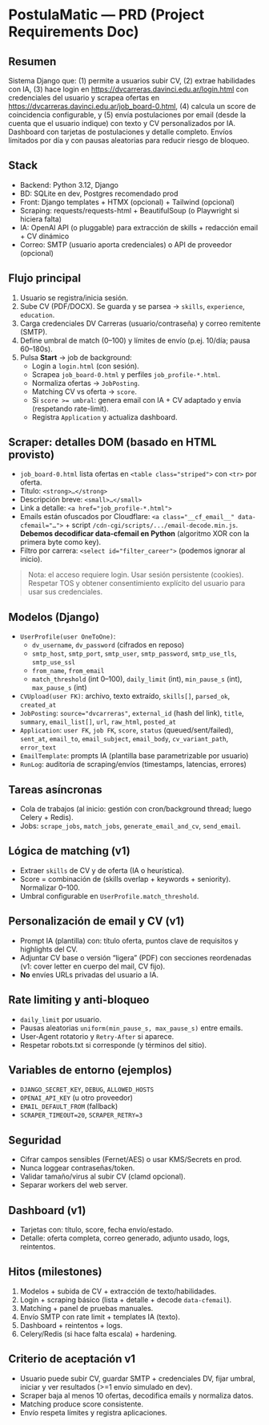 # PostulaMatic — PRD (Project Requirements Doc)

## Resumen
Sistema Django que: (1) permite a usuarios subir CV, (2) extrae habilidades con IA, (3) hace login en https://dvcarreras.davinci.edu.ar/login.html con credenciales del usuario y scrapea ofertas en https://dvcarreras.davinci.edu.ar/job_board-0.html, (4) calcula un score de coincidencia configurable, y (5) envía postulaciones por email (desde la cuenta que el usuario indique) con texto y CV personalizados por IA. Dashboard con tarjetas de postulaciones y detalle completo. Envíos limitados por día y con pausas aleatorias para reducir riesgo de bloqueo.

## Stack
- Backend: Python 3.12, Django
- BD: SQLite en dev, Postgres recomendado prod
- Front: Django templates + HTMX (opcional) + Tailwind (opcional)
- Scraping: requests/requests-html + BeautifulSoup (o Playwright si hiciera falta)
- IA: OpenAI API (o pluggable) para extracción de skills + redacción email + CV dinámico
- Correo: SMTP (usuario aporta credenciales) o API de proveedor (opcional)

## Flujo principal
1) Usuario se registra/inicia sesión.
2) Sube CV (PDF/DOCX). Se guarda y se parsea → `skills`, `experience`, `education`.
3) Carga credenciales DV Carreras (usuario/contraseña) y correo remitente (SMTP).
4) Define umbral de match (0–100) y límites de envío (p.ej. 10/día; pausa 60–180s).
5) Pulsa **Start** → job de background:
    - Login a `login.html` (con sesión).
    - Scrapea `job_board-0.html` y perfiles `job_profile-*.html`.
    - Normaliza ofertas → `JobPosting`.
    - Matching CV vs oferta → `score`.
    - Si `score >= umbral`: genera email con IA + CV adaptado y envía (respetando rate-limit).
    - Registra `Application` y actualiza dashboard.

## Scraper: detalles DOM (basado en HTML provisto)
- `job_board-0.html` lista ofertas en `<table class="striped">` con `<tr>` por oferta.
- Título: `<strong>…</strong>`
- Descripción breve: `<small>…</small>`
- Link a detalle: `<a href="job_profile-*.html">`
- Emails están ofuscados por Cloudflare: `<a class="__cf_email__" data-cfemail="…">` + script `/cdn-cgi/scripts/.../email-decode.min.js`. **Debemos decodificar data-cfemail en Python** (algoritmo XOR con la primera byte como key).
- Filtro por carrera: `<select id="filter_career">` (podemos ignorar al inicio).

> Nota: el acceso requiere login. Usar sesión persistente (cookies). Respetar TOS y obtener consentimiento explícito del usuario para usar sus credenciales.

## Modelos (Django)
- `UserProfile(user OneToOne)`:
    - `dv_username`, `dv_password` (cifrados en reposo)
    - `smtp_host`, `smtp_port`, `smtp_user`, `smtp_password`, `smtp_use_tls`, `smtp_use_ssl`
    - `from_name`, `from_email`
    - `match_threshold` (int 0–100), `daily_limit` (int), `min_pause_s` (int), `max_pause_s` (int)
- `CVUpload(user FK)`: archivo, texto extraído, `skills[]`, `parsed_ok`, `created_at`
- `JobPosting`: `source="dvcarreras"`, `external_id` (hash del link), `title`, `summary`, `email_list[]`, `url`, `raw_html`, `posted_at`
- `Application`: `user FK`, `job FK`, `score`, `status` (queued/sent/failed), `sent_at`, `email_to`, `email_subject`, `email_body`, `cv_variant_path`, `error_text`
- `EmailTemplate`: prompts IA (plantilla base parametrizable por usuario)
- `RunLog`: auditoría de scraping/envíos (timestamps, latencias, errores)

## Tareas asíncronas
- Cola de trabajos (al inicio: gestión con cron/background thread; luego Celery + Redis).
- Jobs: `scrape_jobs`, `match_jobs`, `generate_email_and_cv`, `send_email`.

## Lógica de matching (v1)
- Extraer `skills` de CV y de oferta (IA o heurística).
- Score = combinación de (skills overlap + keywords + seniority). Normalizar 0–100.
- Umbral configurable en `UserProfile.match_threshold`.

## Personalización de email y CV (v1)
- Prompt IA (plantilla) con: título oferta, puntos clave de requisitos y highlights del CV.
- Adjuntar CV base o versión “ligera” (PDF) con secciones reordenadas (v1: cover letter en cuerpo del mail, CV fijo).
- **No** envíes URLs privadas del usuario a IA.

## Rate limiting y anti-bloqueo
- `daily_limit` por usuario.
- Pausas aleatorias `uniform(min_pause_s, max_pause_s)` entre emails.
- User-Agent rotatorio y `Retry-After` si aparece.
- Respetar robots.txt si corresponde (y términos del sitio).

## Variables de entorno (ejemplos)
- `DJANGO_SECRET_KEY`, `DEBUG`, `ALLOWED_HOSTS`
- `OPENAI_API_KEY` (u otro proveedor)
- `EMAIL_DEFAULT_FROM` (fallback)
- `SCRAPER_TIMEOUT=20`, `SCRAPER_RETRY=3`

## Seguridad
- Cifrar campos sensibles (Fernet/AES) o usar KMS/Secrets en prod.
- Nunca loggear contraseñas/token.
- Validar tamaño/virus al subir CV (clamd opcional).
- Separar workers del web server.

## Dashboard (v1)
- Tarjetas con: título, score, fecha envío/estado.
- Detalle: oferta completa, correo generado, adjunto usado, logs, reintentos.

## Hitos (milestones)
1) Modelos + subida de CV + extracción de texto/habilidades.
2) Login + scraping básico (lista + detalle + decode `data-cfemail`).
3) Matching + panel de pruebas manuales.
4) Envío SMTP con rate limit + templates IA (texto).
5) Dashboard + reintentos + logs.
6) Celery/Redis (si hace falta escala) + hardening.

## Criterio de aceptación v1
- Usuario puede subir CV, guardar SMTP + credenciales DV, fijar umbral, iniciar y ver resultados (>=1 envío simulado en dev).
- Scraper baja al menos 10 ofertas, decodifica emails y normaliza datos.
- Matching produce score consistente.
- Envío respeta límites y registra aplicaciones.

